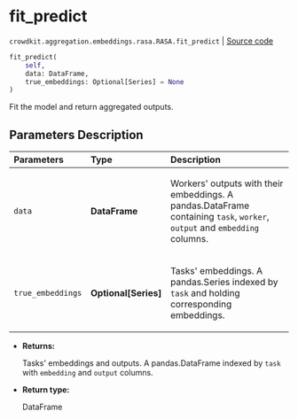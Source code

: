 # fit_predict
`crowdkit.aggregation.embeddings.rasa.RASA.fit_predict` | [Source code](https://github.com/Toloka/crowd-kit/blob/v1.0.0/crowdkit/aggregation/embeddings/rasa.py#L151)

```python
fit_predict(
    self,
    data: DataFrame,
    true_embeddings: Optional[Series] = None
)
```

Fit the model and return aggregated outputs.

## Parameters Description

| Parameters | Type | Description |
| :----------| :----| :-----------|
`data`|**DataFrame**|<p>Workers&#x27; outputs with their embeddings. A pandas.DataFrame containing `task`, `worker`, `output` and `embedding` columns.</p>
`true_embeddings`|**Optional\[Series\]**|<p>Tasks&#x27; embeddings. A pandas.Series indexed by `task` and holding corresponding embeddings.</p>

* **Returns:**

  Tasks' embeddings and outputs.
A pandas.DataFrame indexed by `task` with `embedding` and `output` columns.

* **Return type:**

  DataFrame
